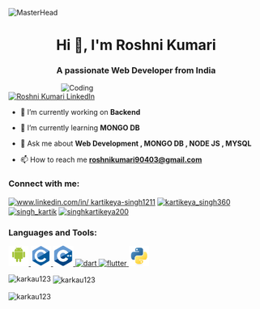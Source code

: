  ![MasterHead](https://user-images.githubusercontent.com/74038190/213910845-af37a709-8995-40d6-be59-724526e3c3d7.gif)
<h1 align="center">Hi 👋, I'm Roshni Kumari</h1>
<h3 align="center">A passionate Web Developer from India</h3>
<div class="con" style="border-radius: 50px">
  <img src="https://user-images.githubusercontent.com/74038190/221352975-94759904-aa4c-4032-a8ab-b546efb9c478.gif" alt="Coding" align="right" width="400">
</div>
<p align="left">
  <a href="https://www.linkedin.com/in/roshni-kumari-885383224/" target="blank">
    <img src="https://img.shields.io/badge/-LinkedIn-blue?style=for-the-badge&logo=linkedin&logoColor=white" alt="Roshni Kumari LinkedIn" />
  </a>
</p>


- 🔭 I’m currently working on **Backend**

- 🌱 I’m currently learning **MONGO DB**

- 💬 Ask me about **Web Development , MONGO DB , NODE JS , MYSQL**

- 📫 How to reach me **roshnikumari90403@gmail.com**

<h3 align="left">Connect with me:</h3>
<p align="left">
<a  href="https://www.linkedin.com/in/roshni-kumari-885383224/" target="blank"><img align="center" src="https://raw.githubusercontent.com/rahuldkjain/github-profile-readme-generator/master/src/images/icons/Social/linked-in-alt.svg" alt="www.linkedin.com/in/ kartikeya-singh1211" height="30" width="40" /></a>
<a href="https:// https://www.instagram.com/roshniigupta_/" target="blank"><img align="center" src="https://raw.githubusercontent.com/rahuldkjain/github-profile-readme-generator/master/src/images/icons/Social/instagram.svg" alt="kartikeya_singh360" height="30" width="40" /></a>
<a href="https://www.leetcode.com/singh_kartik" target="blank"><img align="center" src="https://raw.githubusercontent.com/rahuldkjain/github-profile-readme-generator/master/src/images/icons/Social/leet-code.svg" alt="singh_kartik" height="30" width="40" /></a>
<a href="https://auth.geeksforgeeks.org/user/singhkartikeya200" target="blank"><img align="center" src="https://raw.githubusercontent.com/rahuldkjain/github-profile-readme-generator/master/src/images/icons/Social/geeks-for-geeks.svg" alt="singhkartikeya200" height="30" width="40" /></a>
</p>
<h3 align="left">Languages and Tools:</h3>
<p align="left"> <a href="https://developer.android.com" target="_blank" rel="noreferrer"> <img src="https://raw.githubusercontent.com/devicons/devicon/master/icons/android/android-original-wordmark.svg" alt="android" width="40" height="40"/> </a> <a href="https://www.cprogramming.com/" target="_blank" rel="noreferrer"> <img src="https://raw.githubusercontent.com/devicons/devicon/master/icons/c/c-original.svg" alt="c" width="40" height="40"/> </a> <a href="https://www.w3schools.com/cpp/" target="_blank" rel="noreferrer"> <img src="https://raw.githubusercontent.com/devicons/devicon/master/icons/cplusplus/cplusplus-original.svg" alt="cplusplus" width="40" height="40"/> </a> <a href="https://dart.dev" target="_blank" rel="noreferrer"> <img src="https://www.vectorlogo.zone/logos/dartlang/dartlang-icon.svg" alt="dart" width="40" height="40"/> </a> <a href="https://flutter.dev" target="_blank" rel="noreferrer"> <img src="https://www.vectorlogo.zone/logos/flutterio/flutterio-icon.svg" alt="flutter" width="40" height="40"/> </a> <a href="https://www.python.org" target="_blank" rel="noreferrer"> <img src="https://raw.githubusercontent.com/devicons/devicon/master/icons/python/python-original.svg" alt="python" width="40" height="40"/> </a> </p>

<p><img align="left" src="https://github-readme-stats.vercel.app/api/top-langs?username=karkau123&show_icons=true&locale=en&layout=compact" alt="karkau123" /></p>

<p>&nbsp;<img align="center" src="https://github-readme-stats.vercel.app/api?username=karkau123&show_icons=true&locale=en" alt="karkau123" /></p>

<p><img align="center" src="https://github-readme-streak-stats.herokuapp.com/?user=karkau123&" alt="karkau123" /></p>

